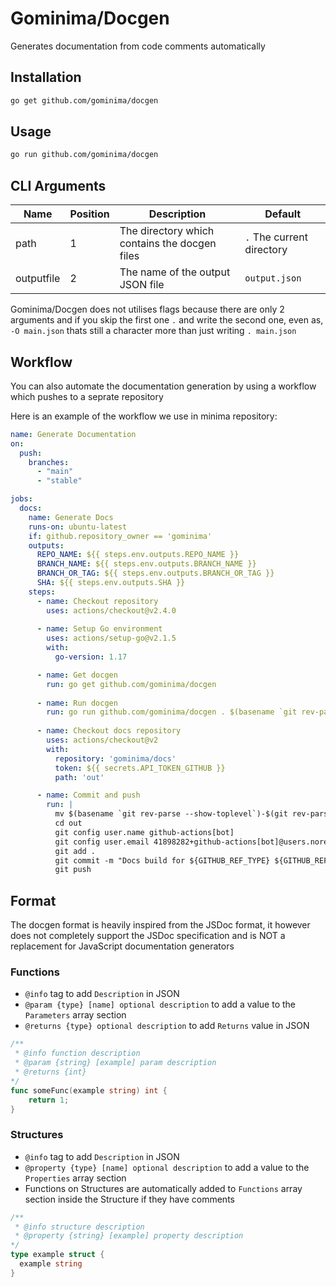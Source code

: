 # Gominima/Docgen

Generates documentation from code comments automatically

## Installation

```bash
go get github.com/gominima/docgen
```

## Usage

```bash
go run github.com/gominima/docgen
```

## CLI Arguments

| Name       | Position | Description                                   | Default                   |
| ---------- | -------- | --------------------------------------------- | ------------------------- |
| path       | 1        | The directory which contains the docgen files | `.` The current directory |
| outputfile | 2        | The name of the output JSON file              | `output.json`             |

Gominima/Docgen does not utilises flags because there are only 2 arguments and if you skip the first one `.` and write the second one, even as, `-O main.json` thats still a character more than just writing `. main.json`

## Workflow

You can also automate the documentation generation by using a workflow which pushes to a seprate repository

Here is an example of the workflow we use in minima repository:

```yml
name: Generate Documentation
on:
  push:
    branches:
      - "main"
      - "stable"

jobs:
  docs:
    name: Generate Docs
    runs-on: ubuntu-latest
    if: github.repository_owner == 'gominima'
    outputs:
      REPO_NAME: ${{ steps.env.outputs.REPO_NAME }}
      BRANCH_NAME: ${{ steps.env.outputs.BRANCH_NAME }}
      BRANCH_OR_TAG: ${{ steps.env.outputs.BRANCH_OR_TAG }}
      SHA: ${{ steps.env.outputs.SHA }}
    steps:
      - name: Checkout repository
        uses: actions/checkout@v2.4.0
        
      - name: Setup Go environment
        uses: actions/setup-go@v2.1.5
        with:
          go-version: 1.17

      - name: Get docgen
        run: go get github.com/gominima/docgen 
        
      - name: Run docgen
        run: go run github.com/gominima/docgen . $(basename `git rev-parse --show-toplevel`)-$(git rev-parse --abbrev-ref HEAD).json
        
      - name: Checkout docs repository
        uses: actions/checkout@v2
        with:
          repository: 'gominima/docs'
          token: ${{ secrets.API_TOKEN_GITHUB }}
          path: 'out'

      - name: Commit and push
        run: |
          mv $(basename `git rev-parse --show-toplevel`)-$(git rev-parse --abbrev-ref HEAD).json out
          cd out
          git config user.name github-actions[bot]
          git config user.email 41898282+github-actions[bot]@users.noreply.github.com
          git add .
          git commit -m "Docs build for ${GITHUB_REF_TYPE} ${GITHUB_REF_NAME}: ${GITHUB_SHA}" || true
          git push
```

## Format

The docgen format is heavily inspired from the JSDoc format, it however does not completely support the JSDoc specification and is NOT a replacement for JavaScript documentation generators

### Functions

- `@info` tag to add `Description` in JSON
- `@param {type} [name] optional description` to add a value to the `Parameters` array section
- `@returns {type} optional description` to add `Returns` value in JSON

```go
/**
 * @info function description
 * @param {string} [example] param description
 * @returns {int}
*/
func someFunc(example string) int {
	return 1;
}
```

### Structures

- `@info` tag to add `Description` in JSON
- `@property {type} [name] optional description` to add a value to the `Properties` array section
- Functions on Structures are automatically added to `Functions` array section inside the Structure if they have comments

```go
/**
 * @info structure description
 * @property {string} [example] property description
*/
type example struct {
  example string
}
```
